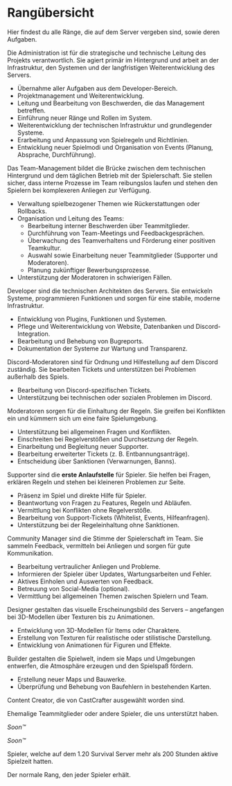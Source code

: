 # Rangübersicht

Hier findest du alle Ränge, die auf dem Server vergeben sind, sowie deren Aufgaben.

<tabs>
<tab title="Administration" id="admin">
<deflist>
<def title="Beschreibung" id="description-admin">

Die Administration ist für die strategische und technische Leitung des Projekts verantwortlich.
Sie agiert primär im Hintergrund und arbeit an der Infrastruktur, den Systemen und der
langfristigen Weiterentwicklung des Servers.

</def>
<def title="Aufgaben" id="tasks-admin">

- Übernahme aller Aufgaben aus dem Developer-Bereich.
- Projektmanagement und Weiterentwicklung.
- Leitung und Bearbeitung von Beschwerden, die das Management betreffen.
- Einführung neuer Ränge und Rollen im System.
- Weiterentwicklung der technischen Infrastruktur und grundlegender Systeme.
- Erarbeitung und Anpassung von Spielregeln und Richtlinien.
- Entwicklung neuer Spielmodi und Organisation von Events (Planung, Absprache, Durchführung).

</def>
</deflist>
</tab>

<tab title="Management" id="management">
<deflist>
<def title="Beschreibung" id="description-management">

Das Team-Management bildet die Brücke zwischen dem technischen Hintergrund und dem täglichen Betrieb
mit der Spielerschaft.
Sie stellen sicher, dass interne Prozesse im Team reibungslos laufen und stehen den Spielern bei
komplexeren Anliegen zur Verfügung.

</def>
<def title="Aufgaben" id="tasks-management">

- Verwaltung spielbezogener Themen wie Rückerstattungen oder Rollbacks.
- Organisation und Leitung des Teams:
    - Bearbeitung interner Beschwerden über Teammitglieder.
    - Durchführung von Team-Meetings und Feedbackgesprächen.
    - Überwachung des Teamverhaltens und Förderung einer positiven Teamkultur.
    - Auswahl sowie Einarbeitung neuer Teammitglieder (Supporter und Moderatoren).
    - Planung zukünftiger Bewerbungsprozesse.
- Unterstützung der Moderatoren in schwierigen Fällen.

</def>
</deflist>
</tab>

<tab title="Developer" id="developer">
<deflist>
<def title="Beschreibung" id="description-developer">

Developer sind die technischen Architekten des Servers.
Sie entwickeln Systeme, programmieren Funktionen und sorgen für eine stabile, moderne Infrastruktur.

</def>
<def title="Aufgaben" id="tasks-developer">

- Entwicklung von Plugins, Funktionen und Systemen.
- Pflege und Weiterentwicklung von Website, Datenbanken und Discord-Integration.
- Bearbeitung und Behebung von Bugreports.
- Dokumentation der Systeme zur Wartung und Transparenz.

</def>
</deflist>
</tab>

<tab title="Discord Moderator" id="discord-moderator">
<deflist>
<def title="Beschreibung" id="description-discord-moderator">

Discord-Moderatoren sind für Ordnung und Hilfestellung auf dem Discord zuständig.
Sie bearbeiten Tickets und unterstützen bei Problemen außerhalb des Spiels.

</def>
<def title="Aufgaben" id="tasks-discord-moderator">

- Bearbeitung von Discord-spezifischen Tickets.
- Unterstützung bei technischen oder sozialen Problemen im Discord.

</def>
</deflist>
</tab>

<tab title="Moderator" id="moderator">
<deflist>
<def title="Beschreibung" id="description-moderator">

Moderatoren sorgen für die Einhaltung der Regeln.
Sie greifen bei Konflikten ein und kümmern sich um eine faire Spielumgebung.

</def>
<def title="Aufgaben" id="tasks-moderator">

- Unterstützung bei allgemeinen Fragen und Konflikten.
- Einschreiten bei Regelverstößen und Durchsetzung der Regeln.
- Einarbeitung und Begleitung neuer Supporter.
- Bearbeitung erweiterter Tickets (z. B. Entbannungsanträge).
- Entscheidung über Sanktionen (Verwarnungen, Banns).

</def>
</deflist>
</tab>

<tab title="Supporter" id="supporter">
<deflist>
<def title="Beschreibung" id="description-supporter">

Supporter sind die **erste Anlaufstelle** für Spieler.
Sie helfen bei Fragen, erklären Regeln und stehen bei kleineren Problemen zur Seite.

</def>
<def title="Aufgaben" id="tasks-supporter">

- Präsenz im Spiel und direkte Hilfe für Spieler.
- Beantwortung von Fragen zu Features, Regeln und Abläufen.
- Vermittlung bei Konflikten ohne Regelverstöße.
- Bearbeitung von Support-Tickets (Whitelist, Events, Hilfeanfragen).
- Unterstützung bei der Regeleinhaltung ohne Sanktionen.

</def>
</deflist>
</tab>

<tab title="Community Manager" id="community-manager">
<deflist>
<def title="Beschreibung" id="description-community-manager">

Community Manager sind die Stimme der Spielerschaft im Team.
Sie sammeln Feedback, vermitteln bei Anliegen und sorgen für gute Kommunikation.

</def>
<def title="Aufgaben" id="tasks-community-manager">

- Bearbeitung vertraulicher Anliegen und Probleme.
- Informieren der Spieler über Updates, Wartungsarbeiten und Fehler.
- Aktives Einholen und Auswerten von Feedback.
- Betreuung von Social-Media (optional).
- Vermittlung bei allgemeinen Themen zwischen Spielern und Team.

</def>
</deflist>
</tab>

<tab title="Designer" id="designer">
<deflist>
<def title="Beschreibung" id="description-designer">

Designer gestalten das visuelle Erscheinungsbild des Servers – angefangen bei 3D-Modellen über
Texturen bis zu Animationen.

</def>
<def title="Aufgaben" id="tasks-designer">

- Entwicklung von 3D-Modellen für Items oder Charaktere.
- Erstellung von Texturen für realistische oder stilistische Darstellung.
- Entwicklung von Animationen für Figuren und Effekte.

</def>
</deflist>
</tab>

<tab title="Builder" id="builder">
<deflist>
<def title="Beschreibung" id="description-builder">

Builder gestalten die Spielwelt, indem sie Maps und Umgebungen entwerfen, die Atmosphäre erzeugen
und den Spielspaß fördern.

</def>
<def title="Aufgaben" id="tasks-builder">

- Erstellung neuer Maps und Bauwerke.
- Überprüfung und Behebung von Baufehlern in bestehenden Karten.

</def>
</deflist>
</tab>
</tabs>

<tabs>
<tab title="Creator" id="creator">
<deflist>
<def title="Beschreibung" id="description-creator">

Content Creator, die von CastCrafter ausgewählt worden sind.

</def>
</deflist>
</tab>

<tab title="Contributor" id="contributor">
<deflist>
<def title="Beschreibung" id="description-contributor">

Ehemalige Teammitglieder oder andere Spieler, die uns unterstützt haben.

</def>
</deflist>
</tab>

<tab title="Premium+" id="premium-plus">
<deflist>
<def title="Beschreibung" id="description-premium-plus">

*Soon™*

</def>
</deflist>
</tab>

<tab title="Premium" id="premium">
<deflist>
<def title="Beschreibung" id="description-premium">

*Soon™*

</def>
</deflist>
</tab>

<tab title="Veteran" id="veteran">
<deflist>
<def title="Beschreibung" id="description-veteran">

Spieler, welche auf dem 1.20 Survival Server mehr als 200 Stunden aktive Spielzeit hatten.

</def>
</deflist>
</tab>

<tab title="Player" id="player">
<deflist>
<def title="Beschreibung" id="description-player">

Der normale Rang, den jeder Spieler erhält.

</def>
</deflist>
</tab>
</tabs>
